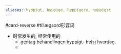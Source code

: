 ```yaml
---
aliases: hyppigt, hyppige, hyppigere, hyppigst
---
```

#card-reverse #tillægsord形容词 
- 时常发生的, 经常使用的
	- gentag behandlingen hyppigt- helst hverdag. 
	- 
